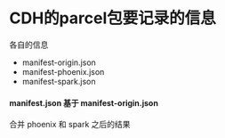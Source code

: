 # CDH的parcel包要记录的信息

各自的信息
- manifest-origin.json
- manifest-phoenix.json
- manifest-spark.json


#### manifest.json 基于 manifest-origin.json
合并 phoenix 和 spark 之后的结果